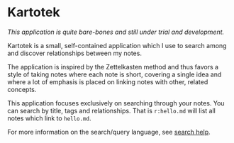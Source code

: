# Kartotek

*This application is quite bare-bones and still under trial and development.*

Kartotek is a small, self-contained application which I use to search among and discover relationships between my notes.

The application is inspired by the Zettelkasten method and thus favors a style of taking notes where each note is short, covering a single idea and where a lot of emphasis is placed on linking notes with other, related concepts.

This application focuses exclusively on searching through your notes. You can search by title, tags and relationships. That is `r:hello.md` will list all notes which link to `hello.md`.

For more information on the search/query language, see [search help](resources/search-help.md).
